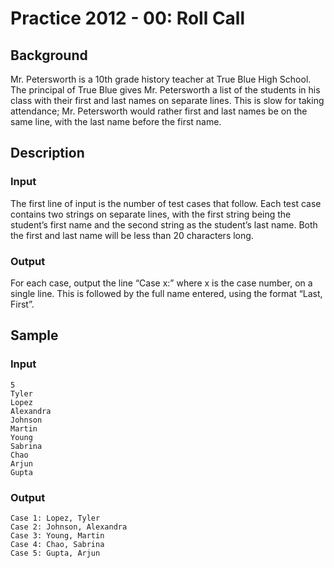 # Practice 2012 - 00: Roll Call

## Background
Mr. Petersworth is a 10th grade history teacher at True Blue High School.
The principal of True Blue gives Mr. Petersworth a list of the students in
his class with their first and last names on separate lines. This is slow for
taking attendance; Mr. Petersworth would rather first and last names be
on the same line, with the last name before the first name.

## Description
### Input
The first line of input is the number of test cases that follow. Each test
case contains two strings on separate lines, with the first string being the student’s first name and the
second string as the student’s last name. Both the first and last name will be less than 20 characters long.
### Output
For each case, output the line “Case x:” where x is the case number, on a single line. This is followed by
the full name entered, using the format “Last, First”.

## Sample

### Input
```
5
Tyler
Lopez
Alexandra
Johnson
Martin
Young
Sabrina
Chao
Arjun
Gupta
```

### Output
```
Case 1: Lopez, Tyler
Case 2: Johnson, Alexandra
Case 3: Young, Martin
Case 4: Chao, Sabrina
Case 5: Gupta, Arjun
```
